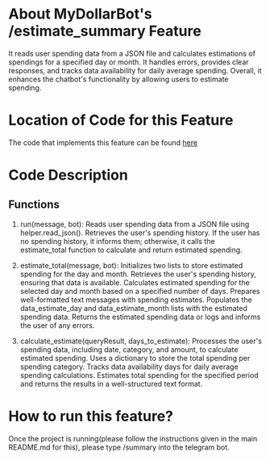 # About MyDollarBot's /estimate_summary Feature
It reads user spending data from a JSON file and calculates estimations of spendings for a specified day or 
month. It handles errors, provides clear responses, and tracks data availability for daily average spending. 
Overall, it enhances the chatbot's functionality by allowing users to estimate spending.

# Location of Code for this Feature
The code that implements this feature can be found [here](https://github.com/21Tulasi/MyDollarBot-newPhase/blob/main/code/estimate_summary.py)

# Code Description
## Functions

1. run(message, bot):
   Reads user spending data from a JSON file using helper.read_json().
   Retrieves the user's spending history.
   If the user has no spending history, it informs them; otherwise, it calls the estimate_total function to calculate and return estimated spending.

2. estimate_total(message, bot):
   Initializes two lists to store estimated spending for the day and month.
   Retrieves the user's spending history, ensuring that data is available.
   Calculates estimated spending for the selected day and month based on a specified number of days.
   Prepares well-formatted text messages with spending estimates.
   Populates the data_estimate_day and data_estimate_month lists with the estimated spending data.
   Returns the estimated spending data or logs and informs the user of any errors.

3. calculate_estimate(queryResult, days_to_estimate):
   Processes the user's spending data, including date, category, and amount, to calculate estimated spending.
   Uses a dictionary to store the total spending per spending category.
   Tracks data availability days for daily average spending calculations.
   Estimates total spending for the specified period and returns the results in a well-structured text format.

# How to run this feature?
Once the project is running(please follow the instructions given in the main README.md for this), please type /summary into the telegram bot.
